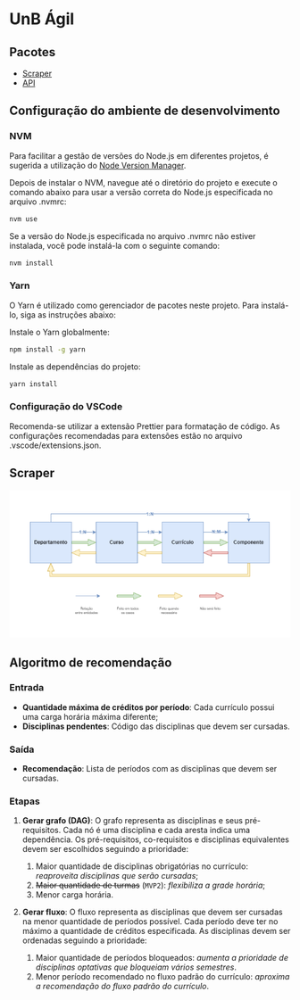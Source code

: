 # UnB Ágil

## Pacotes

- [Scraper](./packages/scraper/README.md)
- [API](./packages/api/README.md)

## Configuração do ambiente de desenvolvimento

### NVM

Para facilitar a gestão de versões do Node.js em diferentes projetos, é sugerida a utilização do [Node Version Manager](https://github.com/nvm-sh/nvm).

Depois de instalar o NVM, navegue até o diretório do projeto e execute o comando abaixo para usar a versão correta do Node.js especificada no arquivo .nvmrc:

```bash
nvm use
```

Se a versão do Node.js especificada no arquivo .nvmrc não estiver instalada, você pode instalá-la com o seguinte comando:

```bash
nvm install
```

### Yarn

O Yarn é utilizado como gerenciador de pacotes neste projeto. Para instalá-lo, siga as instruções abaixo:

Instale o Yarn globalmente:

```bash
npm install -g yarn
```

Instale as dependências do projeto:

```bash
yarn install
```

### Configuração do VSCode

Recomenda-se utilizar a extensão Prettier para formatação de código. As configurações recomendadas para extensões estão no arquivo .vscode/extensions.json.

## Scraper

<p align="center">
  <img src="./images/scraper-flowchart.png" alt="Fluxograma do Scraper">
</p>

## Algoritmo de recomendação

### Entrada

- **Quantidade máxima de créditos por período**: Cada currículo possui uma carga horária máxima diferente;
- **Disciplinas pendentes**: Código das disciplinas que devem ser cursadas.

### Saída

- **Recomendação**: Lista de períodos com as disciplinas que devem ser cursadas.

### Etapas

1. **Gerar grafo (DAG)**: O grafo representa as disciplinas e seus pré-requisitos. Cada nó é uma disciplina e cada aresta indica uma dependência. Os pré-requisitos, co-requisitos e disciplinas equivalentes devem ser escolhidos seguindo a prioridade:

   1. Maior quantidade de disciplinas obrigatórias no currículo: _reaproveita disciplinas que serão cursadas_;
   2. ~~Maior quantidade de turmas~~ (`MVP2`): _flexibiliza a grade horária_;
   3. Menor carga horária.

2. **Gerar fluxo**: O fluxo representa as disciplinas que devem ser cursadas na menor quantidade de períodos possível. Cada período deve ter no máximo a quantidade de créditos especificada. As disciplinas devem ser ordenadas seguindo a prioridade:
   1. Maior quantidade de períodos bloqueados: _aumenta a prioridade de disciplinas optativas que bloqueiam vários semestres_.
   2. Menor período recomendado no fluxo padrão do currículo: _aproxima a recomendação do fluxo padrão do currículo_.
